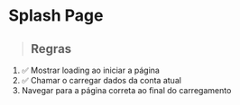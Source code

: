 # Splash Page

> ## Regras

1. ✅ Mostrar loading ao iniciar a página
2. ✅ Chamar o carregar dados da conta atual
3. Navegar para a página correta ao final do carregamento

